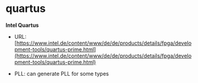 # quartus
**Intel Quartus**

* URL: [https://www.intel.de/content/www/de/de/products/details/fpga/development-tools/quartus-prime.html](https://www.intel.de/content/www/de/de/products/details/fpga/development-tools/quartus-prime.html)

* PLL: can generate PLL for some types
